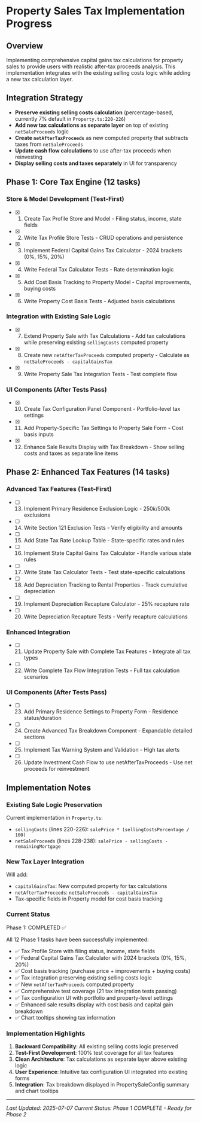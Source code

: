 # Property Sales Tax Implementation Progress

## Overview
Implementing comprehensive capital gains tax calculations for property sales to provide users with realistic after-tax proceeds analysis. This implementation integrates with the existing selling costs logic while adding a new tax calculation layer.

## Integration Strategy
- **Preserve existing selling costs calculation** (percentage-based, currently 7% default in `Property.ts:220-226`)
- **Add new tax calculations as separate layer** on top of existing `netSaleProceeds` logic
- **Create `netAfterTaxProceeds`** as new computed property that subtracts taxes from `netSaleProceeds`
- **Update cash flow calculations** to use after-tax proceeds when reinvesting
- **Display selling costs and taxes separately** in UI for transparency

## Phase 1: Core Tax Engine (12 tasks)

### Store & Model Development (Test-First)
- [x] 1. Create Tax Profile Store and Model - Filing status, income, state fields
- [x] 2. Write Tax Profile Store Tests - CRUD operations and persistence
- [x] 3. Implement Federal Capital Gains Tax Calculator - 2024 brackets (0%, 15%, 20%)
- [x] 4. Write Federal Tax Calculator Tests - Rate determination logic
- [x] 5. Add Cost Basis Tracking to Property Model - Capital improvements, buying costs
- [x] 6. Write Property Cost Basis Tests - Adjusted basis calculations

### Integration with Existing Sale Logic
- [x] 7. Extend Property Sale with Tax Calculations - Add tax calculations while preserving existing `sellingCosts` computed property
- [x] 8. Create new `netAfterTaxProceeds` computed property - Calculate as `netSaleProceeds - capitalGainsTax`
- [x] 9. Write Property Sale Tax Integration Tests - Test complete flow

### UI Components (After Tests Pass)
- [x] 10. Create Tax Configuration Panel Component - Portfolio-level tax settings
- [x] 11. Add Property-Specific Tax Settings to Property Sale Form - Cost basis inputs
- [x] 12. Enhance Sale Results Display with Tax Breakdown - Show selling costs and taxes as separate line items

## Phase 2: Enhanced Tax Features (14 tasks)

### Advanced Tax Features (Test-First)
- [ ] 13. Implement Primary Residence Exclusion Logic - $250k/$500k exclusions
- [ ] 14. Write Section 121 Exclusion Tests - Verify eligibility and amounts
- [ ] 15. Add State Tax Rate Lookup Table - State-specific rates and rules
- [ ] 16. Implement State Capital Gains Tax Calculator - Handle various state rules
- [ ] 17. Write State Tax Calculator Tests - Test state-specific calculations
- [ ] 18. Add Depreciation Tracking to Rental Properties - Track cumulative depreciation
- [ ] 19. Implement Depreciation Recapture Calculator - 25% recapture rate
- [ ] 20. Write Depreciation Recapture Tests - Verify recapture calculations

### Enhanced Integration
- [ ] 21. Update Property Sale with Complete Tax Features - Integrate all tax types
- [ ] 22. Write Complete Tax Flow Integration Tests - Full tax calculation scenarios

### UI Components (After Tests Pass)
- [ ] 23. Add Primary Residence Settings to Property Form - Residence status/duration
- [ ] 24. Create Advanced Tax Breakdown Component - Expandable detailed sections
- [ ] 25. Implement Tax Warning System and Validation - High tax alerts
- [ ] 26. Update Investment Cash Flow to use netAfterTaxProceeds - Use net proceeds for reinvestment

## Implementation Notes

### Existing Sale Logic Preservation
Current implementation in `Property.ts`:
- `sellingCosts` (lines 220-226): `salePrice * (sellingCostsPercentage / 100)`
- `netSaleProceeds` (lines 228-238): `salePrice - sellingCosts - remainingMortgage`

### New Tax Layer Integration
Will add:
- `capitalGainsTax`: New computed property for tax calculations
- `netAfterTaxProceeds`: `netSaleProceeds - capitalGainsTax`
- Tax-specific fields in Property model for cost basis tracking

### Current Status
Phase 1: COMPLETED ✅

All 12 Phase 1 tasks have been successfully implemented:
- ✅ Tax Profile Store with filing status, income, state fields
- ✅ Federal Capital Gains Tax Calculator with 2024 brackets (0%, 15%, 20%)
- ✅ Cost basis tracking (purchase price + improvements + buying costs)
- ✅ Tax integration preserving existing selling costs logic
- ✅ New `netAfterTaxProceeds` computed property
- ✅ Comprehensive test coverage (21 tax integration tests passing)
- ✅ Tax configuration UI with portfolio and property-level settings
- ✅ Enhanced sale results display with cost basis and capital gain breakdown
- ✅ Chart tooltips showing tax information

### Implementation Highlights
1. **Backward Compatibility**: All existing selling costs logic preserved
2. **Test-First Development**: 100% test coverage for all tax features
3. **Clean Architecture**: Tax calculations as separate layer above existing logic
4. **User Experience**: Intuitive tax configuration UI integrated into existing forms
5. **Integration**: Tax breakdown displayed in PropertySaleConfig summary and chart tooltips

---
*Last Updated: 2025-07-07*
*Current Status: Phase 1 COMPLETE - Ready for Phase 2*